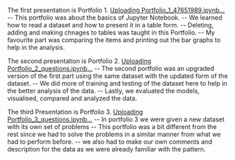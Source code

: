 The first presentation is Portfolio 1. [Uploading Portfolio_1_47651989.ipynb…]()
-- This portfolio was about the basics of Jupyter Notebook.
-- We learned how to read a dataset and how to present it in a table form.
-- Deleting, adding and making chnages to tables was taught in this Portfolio.
-- My favourite part was comparing the items and printing out the bar graphs to help in the analysis.

The second presentation is Portfolio 2. [Uploading Portfolio_2_questions.ipynb…]()
-- The second portfolio was an upgraded version of the first part using the same dataset with the updated form of the dataset.
-- We did more of training and testing of the dataset here to help in the better analysis of the data.
-- Lastly, we evaluated the models, visualised, compared and analyzed the data.

The third Presentation is Portfolio 3. [Uploading Portfolio_3_questions.ipynb…]()
-- In portfolio 3 we were given a new dataset with its own set of problems
-- This portfolio was a bit different from the rest since we had to solve the problems in a similar manner from what we had to perform before.
-- we also had to make our own comments and description for the data as we were already familiar with the pattern.

